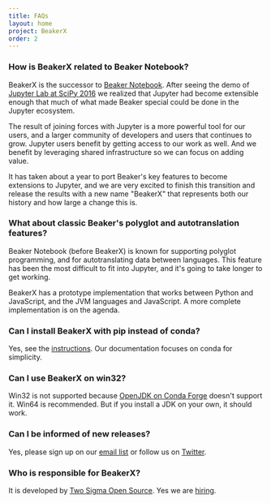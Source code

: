 ```yaml
---
title: FAQs
layout: home
project: BeakerX
order: 2
---
```


### How is BeakerX related to Beaker Notebook?

BeakerX is the successor to [Beaker Notebook](http://beakernotebook.com/).
After seeing the demo of
[Jupyter Lab at SciPy 2016](https://www.youtube.com/watch?v=Ejh0ftSjk6g)
we realized that Jupyter had become extensible enough that much of
what made Beaker special could be done in the Jupyter ecosystem.

The result of joining forces with Jupyter is a more powerful tool for
our users, and a larger community of developers and users that
continues to grow.  Jupyter users benefit by getting access to our
work as well.  And we benefit by leveraging shared infrastructure so
we can focus on adding value.

It has taken about a year to port Beaker's key features to become
extensions to Jupyter, and we are very excited to finish this
transition and release the results with a new name "BeakerX" that
represents both our history and how large a change this is.

### What about classic Beaker's polyglot and autotranslation features?

Beaker Notebook (before BeakerX) is known for supporting polyglot
programming, and for autotranslating data between languages.  This
feature has been the most difficult to fit into Jupyter, and it's
going to take longer to get working.

BeakerX has a prototype implementation that works between Python and
JavaScript, and the JVM languages and JavaScript.  A more complete
implementation is on the agenda.

### Can I install BeakerX with pip instead of conda?

Yes, see the [instructions](/documentation#pip).  Our documentation
focuses on conda for simplicity.

### Can I use BeakerX on win32?

Win32 is not supported because [OpenJDK on Conda Forge](https://anaconda.org/conda-forge/openjdk)
doesn't support it.  Win64 is recommended.  But if you install a JDK
on your own, it should work.

### Can I be informed of new releases?

Yes, please sign up on our [email
list](http://beakernotebook.us3.list-manage.com/subscribe?u=d05838b85c905bc618b25e5a9&id=6b3010163c)
or follow us on [Twitter](https://twitter.com/beakerxnotebook).

### Who is responsible for BeakerX?

It is developed by [Two Sigma Open
Source](http://opensource.twosigma.com/). Yes we are
[hiring](https://www.twosigma.com/careers).
